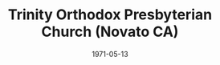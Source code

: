 ---
date: &id001 1971-05-13
end_date: null
location:
  address: 495 San Marin Drive at Simmons Lane
  city: Novato
  state: CA
minister:
- end: 1973-01-01
  name: Robert Graham
  start: 1971-05-13
  type: Pastor
- end: 2006-01-01
  name: Richard Miller
  start: 1974-01-01
  type: Pastor
- end: null
  name: Reid Hankins
  start: 2008-01-01
  type: Pastor
ministers:
- Robert Graham
- Richard Miller
- Reid Hankins
name: Trinity Orthodox Presbyterian Church
names:
- end: null
  name: Trinity Orthodox Presbyterian Church
  start: 1971-05-13
origination_date: *id001
raw_data: 'California

  Novato


  Trinity Orthodox Presbyterian Church  (May 13, 1971- )

  Seventh-day Adventist Church, 495 San Marin Drive at Simmons Lane

  Pastors: Robert Graham, 1971-73

  Richard Miller, 1974-2006

  Reid Hankins, 2008-

  '
received_from: null
states:
- CA
status:
  active: true
  end_date: null
  reason: null
  received_from: null
  withdrawal_to: null
title: Trinity Orthodox Presbyterian Church (Novato CA)
year_established:
- 1971

---